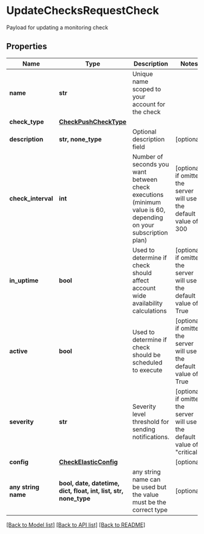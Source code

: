# UpdateChecksRequestCheck

Payload for updating a monitoring check

## Properties
Name | Type | Description | Notes
------------ | ------------- | ------------- | -------------
**name** | **str** | Unique name scoped to your account for the check | 
**check_type** | [**CheckPushCheckType**](CheckPushCheckType.md) |  | 
**description** | **str, none_type** | Optional description field | [optional] 
**check_interval** | **int** | Number of seconds you want between check executions (minimum value is 60, depending on your subscription plan) | [optional]  if omitted the server will use the default value of 300
**in_uptime** | **bool** | Used to determine if check should affect account wide availability calculations | [optional]  if omitted the server will use the default value of True
**active** | **bool** | Used to determine if check should be scheduled to execute | [optional]  if omitted the server will use the default value of True
**severity** | **str** | Severity level threshold for sending notifications. | [optional]  if omitted the server will use the default value of "critical"
**config** | [**CheckElasticConfig**](CheckElasticConfig.md) |  | [optional] 
**any string name** | **bool, date, datetime, dict, float, int, list, str, none_type** | any string name can be used but the value must be the correct type | [optional]

[[Back to Model list]](../README.md#documentation-for-models) [[Back to API list]](../README.md#documentation-for-api-endpoints) [[Back to README]](../README.md)


